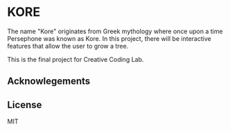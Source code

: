 # KORE

The name "Kore" originates from Greek mythology where once upon a time Persephone was known as Kore. In this project, there will be interactive features that allow the user to grow a tree.

This is the final project for Creative Coding Lab.

## Acknowlegements

## License

MIT
